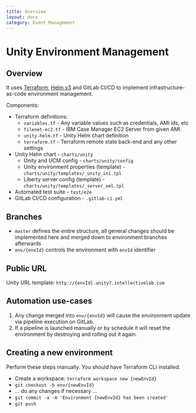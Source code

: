 ```yaml
---
title: Overview
layout: docs
category: Event Management
---
```

# Unity Environment Management
## Overview
It uses [Terraform](https://www.terraform.io), [Helm v3](http://helm.sh)
and GitLab CI/CD to implement infrastructure-as-code environment management.

Components:
* Terraform definitions:
    * `variables.tf` - Any variable values such as credentials, AMI ids, etc
    * `filenet-ec2.tf` - IBM Case Manager EC2 Server from given AMI
    * `unity-helm.tf` - Unity Helm chart definition
    * `terraform.tf` - Terraform remote state back-end and any other settings
* Unity Helm chart - `charts/unity`
    * Unity and UCM config - `charts/unity/config`
    * Unity environment properties (template) - `charts/unity/templates/_unity_ini.tpl`
    * Liberty server config (template) - `charts/unity/templates/_server_xml.tpl`
* Automated test suite - `test/e2e`
* GitLab CI/CD configuration - `.gitlab-ci.yml` 

## Branches
* `master` defines the entire structure, all general changes should be implemented here
and merged down to environment branches afterwards
* `env/{envId}` controls the environment with `envId` identifier 

## Public URL
Unity URL template: `http://{envId}.unity7.intellectivelab.com`

## Automation use-cases
1. Any change merged into `env/{envId}` will cause the environment update via pipeline
execution on GitLab.
2. If a pipeline is launched manually or by schedule it will reset the environment by
destroying and rolling out it again.

## Creating a new environment
Perform these steps manually. You should have Terraform CLI installed.
* Create a workspace: `terraform workspace new {newEnvId}`
* `git checkout -b env/{newEnvId}`
* ... do any changes if necessary ...
* `git commit -a -m 'Environment {newEnvId} has been created'`
* `git push`
